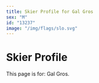 ```yaml
---
title: Skier Profile for Gal Gros
sex: "M"
id: "13237"
image: "/img/flags/slo.svg" 
---
```


# Skier Profile

This page is for: Gal Gros.
    